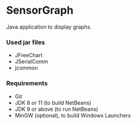 # SensorGraph

Java application to display graphs.

### Used jar files

  * JFreeChart
  * JSerialComm
  * jcommon
  
### Requirements

  * Git
  * JDK 8 or 11 (to build NetBeans)
  * JDK 9 or above (to run NetBeans)
  * MinGW (optional), to build Windows Launchers
